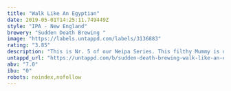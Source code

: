 ```yaml
---
title: "Walk Like An Egyptian"
date: 2019-05-01T14:25:11.749449Z
style: "IPA - New England"
brewery: "Sudden Death Brewing "
image: "https://labels.untappd.com/labels/3136883"
rating: "3.85"
description: "This is Nr. 5 of our Neipa Series. This filthy Mummy is dry Hopped with Citra, Azacca and Eukuanot. "
untappd_url: "https://untappd.com/b/sudden-death-brewing-walk-like-an-egyptian/3136883"
abv: "7.0"
ibu: "0"
robots: noindex,nofollow
---
```

